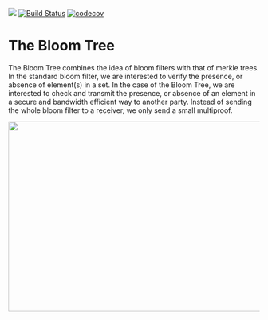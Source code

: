 [![](https://img.shields.io/badge/made%20by-Bloom%20Lab-blue.svg?style=flat-square)](https://bloomlab.io)
[![Build Status](https://travis-ci.com/labbloom/bloom-tree.svg?token=KzkBQ6duyh2GgqS9Be5J&branch=master)](https://travis-ci.com/labbloom/bloom-tree)
[![codecov](https://codecov.io/gh/labbloom/bloom-tree/branch/master/graph/badge.svg?token=xLnQTvQe2W)](https://codecov.io/gh/labbloom/bloom-tree)

# The Bloom Tree
The Bloom Tree combines the idea of bloom filters with that of merkle trees. 
In the standard bloom filter, we are interested to verify the presence, or absence of element(s) in a set. 
In the case of the  Bloom Tree, we are interested to check and transmit the presence, or absence of an element in a secure and bandwidth efficient way to another party. 
Instead of sending the whole bloom filter to a receiver, we only send a small multiproof.

<img src="https://github.com/labbloom/bloom-tree/blob/master/img/bloom-tree.png" class="center" width="900" height="380">
